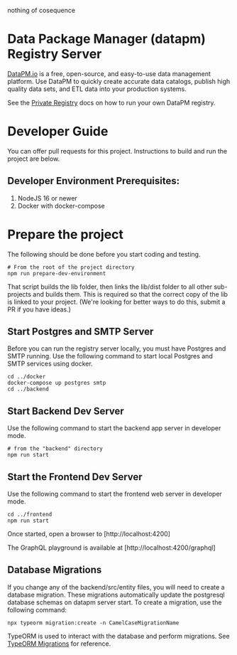 nothing of cosequence


# Data Package Manager (datapm) Registry Server

[DataPM.io](https://datapm.io) is a free, open-source, and easy-to-use data management platform. Use DataPM to quickly create accurate data catalogs, publish high quality data sets, and ETL data into your production systems.

See the [Private Registry](https://datapm.io/docs/registry) docs on how to run your own DataPM registry.

# Developer Guide

You can offer pull requests for this project. Instructions to build and run the project are below.

## Developer Environment Prerequisites:

1. NodeJS 16 or newer
1. Docker with docker-compose

# Prepare the project

The following should be done before you start coding and testing.

```
# From the root of the project directory
npm run prepare-dev-environment
```

That script builds the lib folder, then links the lib/dist folder to all other sub-projects and builds them. This is required so that the correct copy of the lib is linked to your project. (We're looking for better ways to do this, submit a PR if you have ideas.)

## Start Postgres and SMTP Server

Before you can run the registry server locally, you must have Postgres and SMTP running. Use the following command to start local Postgres and SMTP services using docker.

```
cd ../docker
docker-compose up postgres smtp
cd ../backend
```

## Start Backend Dev Server

Use the following command to start the backend app server in developer mode.

```
# from the "backend" directory
npm run start
```

## Start the Frontend Dev Server

Use the following command to start the frontend web server in developer mode.

```
cd ../frontend
npm run start
```

Once started, open a browser to [http://localhost:4200]

The GraphQL playground is available at [http://localhost:4200/graphql]

## Database Migrations

If you change any of the backend/src/entity files, you will need to create a database migration. These migrations automatically update the postgresql database schemas on datapm server start. To create a migration, use the following command:

```
npx typeorm migration:create -n CamelCaseMigrationName
```

TypeORM is used to interact with the database and perform migrations. See [TypeORM Migrations](https://github.com/typeorm/typeorm/blob/master/docs/migrations.md) for reference.
